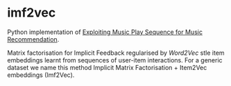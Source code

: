 # imf2vec
Python implementation of [Exploiting Music Play Sequence for Music Recommendation](https://www.ijcai.org/Proceedings/2017/0511.pdf).

Matrix factorisation for Implicit Feedback regularised by *Word2Vec* stle item embeddings learnt from sequences of user-item interactions. For a generic dataset we name this method Implicit Matrix Factorisation + Item2Vec embeddings (Imf2Vec).
